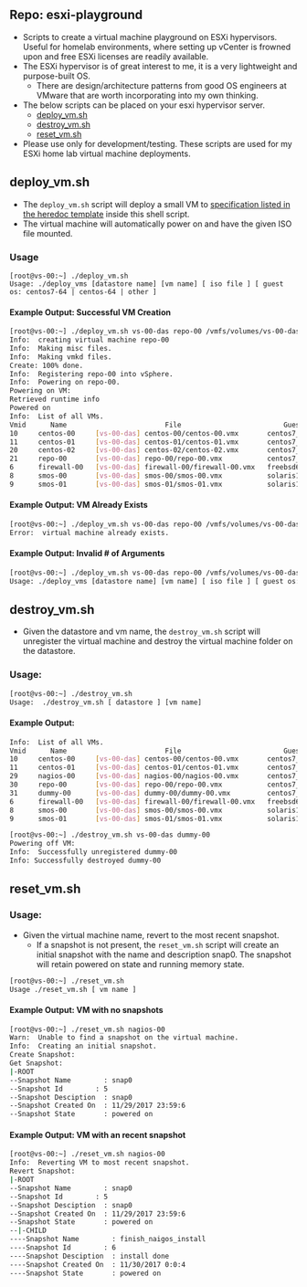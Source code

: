 ## Repo: esxi-playground 
- Scripts to create a virtual machine playground on ESXi hypervisors.  Useful for homelab environments, where setting up vCenter is frowned upon and free ESXi licenses are readily available.  
- The ESXi hypervisor is of great interest to me, it is a very lightweight and purpose-built OS.  
  - There are design/architecture patterns from good OS engineers at VMware that are worth incorporating into my own thinking.
- The below scripts can be placed on your esxi hypervisor server.
  - [deploy_vm.sh](#deploy_vmsh)
  - [destroy_vm.sh](#destroy_vmsh)
  - [reset_vm.sh](#reset_vmsh)
- Please use only for development/testing.  These scripts are used for my ESXi home lab virtual machine deployments.

## deploy_vm.sh
- The `deploy_vm.sh` script will deploy a small VM to [specification listed in the heredoc template](https://github.com/tlhakhan/esxi-playground/blob/master/deploy_vm.sh#L39) inside this shell script.
- The virtual machine will automatically power on and have the given ISO file mounted.

### Usage
```
[root@vs-00:~] ./deploy_vm.sh
Usage: ./deploy_vms [datastore name] [vm name] [ iso file ] [ guest os: centos7-64 | centos-64 | other ]
```

#### Example Output:  Successful VM Creation
```bash
[root@vs-00:~] ./deploy_vm.sh vs-00-das repo-00 /vmfs/volumes/vs-00-das/image-repo/CentOS-7-x86_64-Everything-1708.iso centos7-64
Info:  creating virtual machine repo-00
Info:  Making misc files.
Info:  Making vmkd files.
Create: 100% done.
Info:  Registering repo-00 into vSphere.
Info:  Powering on repo-00.
Powering on VM:
Retrieved runtime info
Powered on
Info:  List of all VMs.
Vmid      Name                        File                         Guest OS        Version   Annotation
10     centos-00     [vs-00-das] centos-00/centos-00.vmx       centos7_64Guest     vmx-13
11     centos-01     [vs-00-das] centos-01/centos-01.vmx       centos7_64Guest     vmx-13
20     centos-02     [vs-00-das] centos-02/centos-02.vmx       centos7_64Guest     vmx-11
21     repo-00       [vs-00-das] repo-00/repo-00.vmx           centos7_64Guest     vmx-11
6      firewall-00   [vs-00-das] firewall-00/firewall-00.vmx   freebsd64Guest      vmx-13
8      smos-00       [vs-00-das] smos-00/smos-00.vmx           solaris11_64Guest   vmx-13
9      smos-01       [vs-00-das] smos-01/smos-01.vmx           solaris11_64Guest   vmx-13
```

#### Example Output:  VM Already Exists
```bash
[root@vs-00:~] ./deploy_vm.sh vs-00-das repo-00 /vmfs/volumes/vs-00-das/image-repo/CentOS-7-x86_64-Everything-1708.iso centos7-64
Error:  virtual machine already exists.
```

#### Example Output: Invalid # of Arguments
```bash
[root@vs-00:~] ./deploy_vm.sh vs-00-das repo-00 /vmfs/volumes/vs-00-das/image-repo/CentOS-7-x86_64-Everything-1708.iso
Usage: ./deploy_vms [datastore name] [vm name] [ iso file ] [ guest os: centos7-64 | centos-64 | ]
```

## destroy_vm.sh
- Given the datastore and vm name, the `destroy_vm.sh` script will unregister the virtual machine and destroy the virtual machine folder on the datastore.

### Usage:
```bash
[root@vs-00:~] ./destroy_vm.sh
Usage:  ./destroy_vm.sh [ datastore ] [vm name]
```

#### Example Output:

```bash
Info:  List of all VMs.
Vmid      Name                        File                         Guest OS        Version   Annotation
10     centos-00     [vs-00-das] centos-00/centos-00.vmx       centos7_64Guest     vmx-13
11     centos-01     [vs-00-das] centos-01/centos-01.vmx       centos7_64Guest     vmx-13
29     nagios-00     [vs-00-das] nagios-00/nagios-00.vmx       centos7_64Guest     vmx-13
30     repo-00       [vs-00-das] repo-00/repo-00.vmx           centos7_64Guest     vmx-13
31     dummy-00      [vs-00-das] dummy-00/dummy-00.vmx         centos7_64Guest     vmx-13
6      firewall-00   [vs-00-das] firewall-00/firewall-00.vmx   freebsd64Guest      vmx-13
8      smos-00       [vs-00-das] smos-00/smos-00.vmx           solaris11_64Guest   vmx-13
9      smos-01       [vs-00-das] smos-01/smos-01.vmx           solaris11_64Guest   vmx-13

[root@vs-00:~] ./destroy_vm.sh vs-00-das dummy-00
Powering off VM:
Info:  Successfully unregistered dummy-00
Info: Successfully destroyed dummy-00
```

## reset_vm.sh

### Usage:
- Given the virtual machine name, revert to the most recent snapshot.  
  - If a snapshot is not present, the `reset_vm.sh` script will create an initial snapshot with the name and description snap0.  The snapshot will retain powered on state and running memory state.

```bash
[root@vs-00:~] ./reset_vm.sh
Usage ./reset_vm.sh [ vm name ]
```

#### Example Output: VM with no snapshots
```bash
[root@vs-00:~] ./reset_vm.sh nagios-00
Warn:  Unable to find a snapshot on the virtual machine.
Info:  Creating an initial snapshot.
Create Snapshot:
Get Snapshot:
|-ROOT
--Snapshot Name        : snap0
--Snapshot Id        : 5
--Snapshot Desciption  : snap0
--Snapshot Created On  : 11/29/2017 23:59:6
--Snapshot State       : powered on
```

#### Example Output:  VM with an recent snapshot
```bash
[root@vs-00:~] ./reset_vm.sh nagios-00
Info:  Reverting VM to most recent snapshot.
Revert Snapshot:
|-ROOT
--Snapshot Name        : snap0
--Snapshot Id        : 5
--Snapshot Desciption  : snap0
--Snapshot Created On  : 11/29/2017 23:59:6
--Snapshot State       : powered on
--|-CHILD
----Snapshot Name        : finish_naigos_install
----Snapshot Id        : 6
----Snapshot Desciption  : install done
----Snapshot Created On  : 11/30/2017 0:0:4
----Snapshot State       : powered on
```
